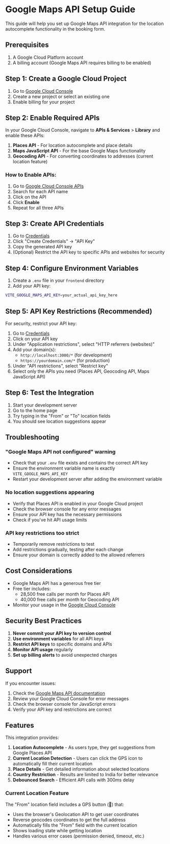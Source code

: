 # Google Maps API Setup Guide

This guide will help you set up Google Maps API integration for the location autocomplete functionality in the booking form.

## Prerequisites

1. A Google Cloud Platform account
2. A billing account (Google Maps API requires billing to be enabled)

## Step 1: Create a Google Cloud Project

1. Go to [Google Cloud Console](https://console.cloud.google.com/)
2. Create a new project or select an existing one
3. Enable billing for your project

## Step 2: Enable Required APIs

In your Google Cloud Console, navigate to **APIs & Services** > **Library** and enable these APIs:

1. **Places API** - For location autocomplete and place details
2. **Maps JavaScript API** - For the base Google Maps functionality  
3. **Geocoding API** - For converting coordinates to addresses (current location feature)

### How to Enable APIs:
1. Go to [Google Cloud Console APIs](https://console.cloud.google.com/apis/library)
2. Search for each API name
3. Click on the API
4. Click **Enable**
5. Repeat for all three APIs

## Step 3: Create API Credentials

1. Go to [Credentials](https://console.cloud.google.com/apis/credentials)
2. Click "Create Credentials" → "API Key"
3. Copy the generated API key
4. (Optional) Restrict the API key to specific APIs and websites for security

## Step 4: Configure Environment Variables

1. Create a `.env` file in your `frontend` directory
2. Add your API key:

```bash
VITE_GOOGLE_MAPS_API_KEY=your_actual_api_key_here
```

## Step 5: API Key Restrictions (Recommended)

For security, restrict your API key:

1. Go to [Credentials](https://console.cloud.google.com/apis/credentials)
2. Click on your API key
3. Under "Application restrictions", select "HTTP referrers (websites)"
4. Add your domain(s):
   - `http://localhost:3000/*` (for development)
   - `https://yourdomain.com/*` (for production)
5. Under "API restrictions", select "Restrict key"
6. Select only the APIs you need (Places API, Geocoding API, Maps JavaScript API)

## Step 6: Test the Integration

1. Start your development server
2. Go to the home page
3. Try typing in the "From" or "To" location fields
4. You should see location suggestions appear

## Troubleshooting

### "Google Maps API not configured" warning
- Check that your `.env` file exists and contains the correct API key
- Ensure the environment variable name is exactly `VITE_GOOGLE_MAPS_API_KEY`
- Restart your development server after adding the environment variable

### No location suggestions appearing
- Verify that Places API is enabled in your Google Cloud project
- Check the browser console for any error messages
- Ensure your API key has the necessary permissions
- Check if you've hit API usage limits

### API key restrictions too strict
- Temporarily remove restrictions to test
- Add restrictions gradually, testing after each change
- Ensure your domain is correctly added to the allowed referrers

## Cost Considerations

- Google Maps API has a generous free tier
- Free tier includes:
  - 28,500 free calls per month for Places API
  - 40,000 free calls per month for Geocoding API
- Monitor your usage in the [Google Cloud Console](https://console.cloud.google.com/billing)

## Security Best Practices

1. **Never commit your API key to version control**
2. **Use environment variables** for all API keys
3. **Restrict API keys** to specific domains and APIs
4. **Monitor API usage** regularly
5. **Set up billing alerts** to avoid unexpected charges

## Support

If you encounter issues:
1. Check the [Google Maps API documentation](https://developers.google.com/maps/documentation)
2. Review your Google Cloud Console for error messages
3. Check the browser console for JavaScript errors
4. Verify your API key and restrictions are correct

## Features

This integration provides:

1. **Location Autocomplete** - As users type, they get suggestions from Google Places API
2. **Current Location Detection** - Users can click the GPS icon to automatically fill their current location
3. **Place Details** - Get detailed information about selected locations
4. **Country Restriction** - Results are limited to India for better relevance
5. **Debounced Search** - Efficient API calls with 300ms delay

### Current Location Feature

The "From" location field includes a GPS button (📍) that:
- Uses the browser's Geolocation API to get user coordinates
- Reverse geocodes coordinates to get the full address
- Automatically fills the "From" field with the current location
- Shows loading state while getting location
- Handles various error cases (permission denied, timeout, etc.)
